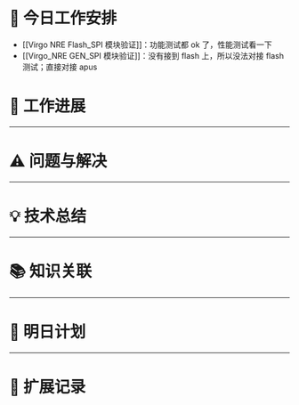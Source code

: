



# **🔧 今日工作安排**
-  [[Virgo NRE Flash_SPI 模块验证]]：功能测试都 ok 了，性能测试看一下
- [[Virgo_NRE GEN_SPI 模块验证]]：没有接到 flash 上，所以没法对接 flash 测试；直接对接 apus


# **📌 工作进展**



---

# **⚠️ 问题与解决**


---

# **💡 技术总结**


---

# **📚 知识关联**


---
# **📌 明日计划**


---

# **💬 扩展记录**



